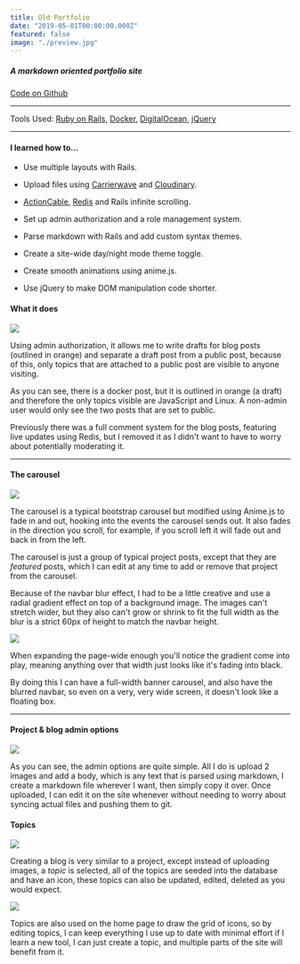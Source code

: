 ```yaml
---
title: Old Portfolio
date: "2019-05-01T00:00:00.000Z"
featured: false
image: "./preview.jpg"
---
```


##### A markdown oriented portfolio site

[Code on Github](https://github.com/SPDUK/portfolio)

---

Tools Used: [Ruby on Rails](https://rubyonrails.org/), [Docker](https://www.docker.com/), [DigitalOcean](https://www.digitalocean.com/), [jQuery](https://jquery.com/)

---

#### I learned how to...

- Use multiple layouts with Rails.

- Upload files using [Carrierwave](https://github.com/carrierwaveuploader/carrierwave) and [Cloudinary](https://cloudinary.com/).

- [ActionCable](https://edgeguides.rubyonrails.org/action_cable_overview.html), [Redis](https://redis.io/) and Rails infinite scrolling.

- Set up admin authorization and a role management system.

- Parse markdown with Rails and add custom syntax themes.

- Create a site-wide day/night mode theme toggle.

- Create smooth animations using anime.js.

- Use jQuery to make DOM manipulation code shorter.

#### What it does

![](https://res.cloudinary.com/dmjolhdaq/image/upload/v1559232062/Portfolio/md-portfolio-blog.jpg)

Using admin authorization, it allows me to write drafts for blog posts (outlined in orange) and separate a draft post from a public post, because of this, only topics that are attached to a public post are visible to anyone visiting.

As you can see, there is a docker post, but it is outlined in orange (a draft) and therefore the only topics visible are JavaScript and Linux. A non-admin user would only see the two posts that are set to public.

Previously there was a full comment system for the blog posts, featuring live updates using Redis, but I removed it as I didn't want to have to worry about potentially moderating it.

---

#### The carousel

![](https://res.cloudinary.com/dmjolhdaq/image/upload/v1559232584/Portfolio/md-portfolio-carousel.jpg)

The carousel is a typical bootstrap carousel but modified using Anime.js to fade in and out, hooking into the events the carousel sends out. It also fades in the direction you scroll, for example, if you scroll left it will fade out and back in from the left.

The carousel is just a group of typical project posts, except that they are _featured_ posts, which I can edit at any time to add or remove that project from the carousel.

Because of the navbar blur effect, I had to be a little creative and use a radial gradient effect on top of a background image. The images can't stretch wider, but they also can't grow or shrink to fit the full width as the blur is a strict 60px of height to match the navbar height.

![](https://res.cloudinary.com/dmjolhdaq/image/upload/v1559235036/Portfolio/md-portfolio-carousel-wide.jpg)

When expanding the page-wide enough you'll notice the gradient come into play, meaning anything over that width just looks like it's fading into black.

By doing this I can have a full-width banner carousel, and also have the blurred navbar, so even on a very, very wide screen, it doesn't look like a floating box.

---

#### Project & blog admin options

![](https://res.cloudinary.com/dmjolhdaq/image/upload/v1559233134/Portfolio/md-portfolio-adminproject.jpg)

As you can see, the admin options are quite simple. All I do is upload 2 images and add a body, which is any text that is parsed using markdown, I create a markdown file wherever I want, then simply copy it over. Once uploaded, I can edit it on the site whenever without needing to worry about syncing actual files and pushing them to git.

#### Topics

![](https://res.cloudinary.com/dmjolhdaq/image/upload/v1559233765/Portfolio/md-portfolio-topics.jpg)

Creating a blog is very similar to a project, except instead of uploading images, a _topic_ is selected, all of the topics are seeded into the database and have an icon, these topics can also be updated, edited, deleted as you would expect.

![](https://res.cloudinary.com/dmjolhdaq/image/upload/v1559234066/Portfolio/md-portfolio-tools.jpg)

Topics are also used on the home page to draw the grid of icons, so by editing topics, I can keep everything I use up to date with minimal effort if I learn a new tool, I can just create a topic, and multiple parts of the site will benefit from it.
